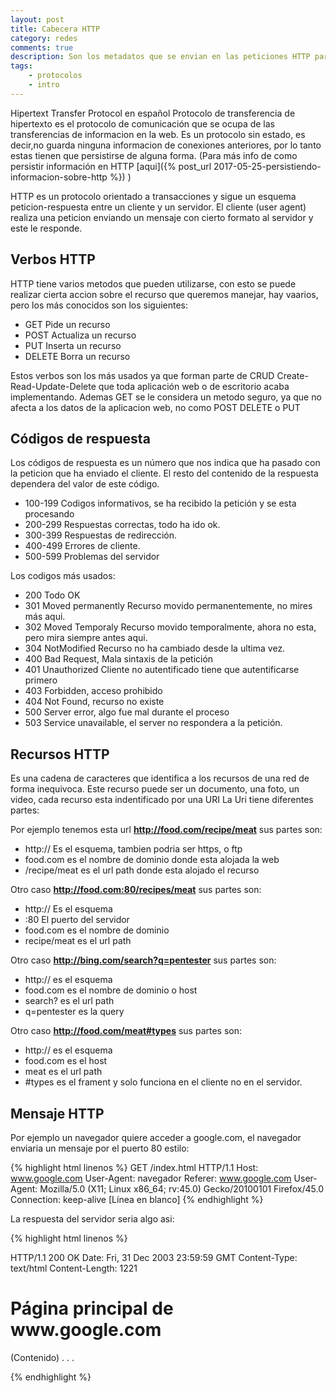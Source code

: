 ```yaml
---
layout: post
title: Cabecera HTTP
category: redes
comments: true
description: Son los metadatos que se envian en las peticiones HTTP para proporcionar información esencial sobre la transacción en curso.
tags:
    - protocolos
    - intro
---
```


Hipertext Transfer Protocol en español Protocolo de transferencia de hipertexto es el protocolo de comunicación que se ocupa de las transferencias de informacion en la web. Es un protocolo sin estado, es decir,no guarda ninguna informacion de conexiones anteriores, por lo tanto estas tienen que persistirse de alguna forma. (Para más info de como persistir información en HTTP [aqui]({% post_url 2017-05-25-persistiendo-informacion-sobre-http %}) )

HTTP es un protocolo orientado a transacciones y sigue un esquema peticion-respuesta entre un cliente y un servidor. El cliente (user agent) realiza una peticion enviando un mensaje con cierto formato al servidor y este le responde.



## Verbos HTTP

HTTP tiene varios metodos que pueden utilizarse, con esto se puede realizar cierta accion sobre el recurso que queremos manejar, hay vaarios, pero los más conocidos son los siguientes:

* GET  Pide un recurso
* POST  Actualiza un recurso
* PUT  Inserta un recurso
* DELETE  Borra un recurso

Estos verbos son los más usados ya que forman parte de CRUD Create-Read-Update-Delete que toda aplicación web o de escritorio acaba implementando. Ademas GET se le considera un metodo seguro, ya que no afecta a los datos de la aplicacion web, no como POST DELETE o PUT



## Códigos de respuesta

Los códigos de respuesta es un número que nos indica que ha pasado con la peticion que ha enviado el cliente. El resto del contenido de la respuesta dependera del valor de este código.

* 100-199 Codigos informativos, se ha recibido la petición y se esta procesando
* 200-299 Respuestas correctas, todo ha ido ok.
* 300-399 Respuestas de redirección.
* 400-499 Errores de cliente.
* 500-599 Problemas del servidor

Los codigos más usados:

* 200 Todo OK
* 301 Moved permanently Recurso movido permanentemente, no mires más aqui.
* 302 Moved Temporaly Recurso movido temporalmente, ahora no esta, pero mira siempre antes aqui.
* 304 NotModified Recurso no ha cambiado desde la ultima vez.
* 400 Bad Request, Mala sintaxis de la petición
* 401 Unauthorized Cliente no autentificado tiene que autentificarse primero
* 403 Forbidden, acceso prohibido
* 404 Not Found, recurso no existe
* 500 Server error, algo fue mal durante el proceso
* 503 Service unavailable, el server no respondera a la petición.

## Recursos HTTP

Es una cadena de caracteres que identifica a los recursos de una red de forma inequivoca. Este recurso puede ser un documento, una foto, un video, cada recurso esta indentificado por una URI
La Uri tiene diferentes partes:

Por ejemplo tenemos esta url __http://food.com/recipe/meat__ sus partes son:
* http:// Es el esquema, tambien podria ser https, o ftp
* food.com es el nombre de dominio donde esta alojada la web
* /recipe/meat es el url path donde esta alojado el recurso

Otro caso __http://food.com:80/recipes/meat__ sus partes son:
* http:// Es el esquema
* :80 El puerto del servidor
* food.com es el nombre de dominio
* recipe/meat es el url path

Otro caso __http://bing.com/search?q=pentester__ sus partes son:
* http:// es el esquema
* food.com es el nombre de dominio o host
* search? es el url path
* q=pentester es la query

Otro caso __http://food.com/meat#types__ sus partes son:
* http:// es el esquema
* food.com es el host
* meat es el url path
* #types es el frament y solo funciona en el cliente no en el servidor.


## Mensaje HTTP

Por ejemplo un navegador quiere acceder a google.com, el navegador enviaria un mensaje por el puerto 80 estilo:

{% highlight html linenos %}
 GET /index.html HTTP/1.1
 Host: www.google.com
 User-Agent: navegador
 Referer: www.google.com
 User-Agent: Mozilla/5.0 (X11; Linux x86_64; rv:45.0) Gecko/20100101 Firefox/45.0
 Connection: keep-alive
 [Línea en blanco]
{% endhighlight %}


 La respuesta del servidor seria algo asi:

{% highlight html linenos %}

HTTP/1.1 200 OK
Date: Fri, 31 Dec 2003 23:59:59 GMT
Content-Type: text/html
Content-Length: 1221

<html lang="eo">
<head>
<meta charset="utf-8">
<title>Título del sitio</title>
</head>
<body>
<h1>Página principal de www.google.com</h1>
(Contenido)
  .
  .
  .
</body>
</html>

{% endhighlight %}









